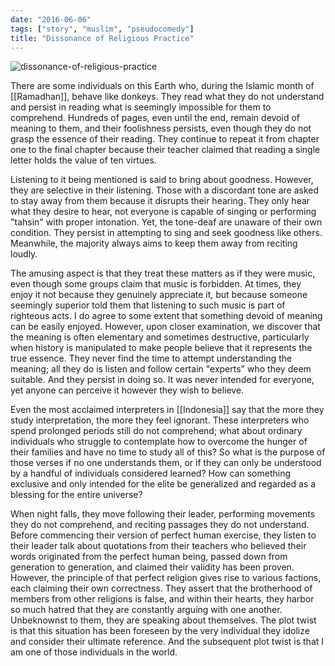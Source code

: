 ```yaml
---
date: "2016-06-06"
tags: ["story", "muslim", "pseudocomedy"]
title: "Dissonance of Religious Practice"
---
```


![dissonance-of-religious-practice](https://catatankemalasan.files.wordpress.com/2023/07/dissonance-of-religious-practice.jpg)

There are some individuals on this Earth who, during the Islamic month of [[Ramadhan]], behave like donkeys. They read what they do not understand and persist in reading what is seemingly impossible for them to comprehend. Hundreds of pages, even until the end, remain devoid of meaning to them, and their foolishness persists, even though they do not grasp the essence of their reading. They continue to repeat it from chapter one to the final chapter because their teacher claimed that reading a single letter holds the value of ten virtues.

Listening to it being mentioned is said to bring about goodness. However, they are selective in their listening. Those with a discordant tone are asked to stay away from them because it disrupts their hearing. They only hear what they desire to hear, not everyone is capable of singing or performing "tahsin" with proper intonation. Yet, the tone-deaf are unaware of their own condition. They persist in attempting to sing and seek goodness like others. Meanwhile, the majority always aims to keep them away from reciting loudly.

The amusing aspect is that they treat these matters as if they were music, even though some groups claim that music is forbidden. At times, they enjoy it not because they genuinely appreciate it, but because someone seemingly superior told them that listening to such music is part of righteous acts. I do agree to some extent that something devoid of meaning can be easily enjoyed. However, upon closer examination, we discover that the meaning is often elementary and sometimes destructive, particularly when history is manipulated to make people believe that it represents the true essence. They never find the time to attempt understanding the meaning; all they do is listen and follow certain "experts" who they deem suitable. And they persist in doing so. It was never intended for everyone, yet anyone can perceive it however they wish to believe.

Even the most acclaimed interpreters in [[Indonesia]] say that the more they study interpretation, the more they feel ignorant. These interpreters who spend prolonged periods still do not comprehend; what about ordinary individuals who struggle to contemplate how to overcome the hunger of their families and have no time to study all of this? So what is the purpose of those verses if no one understands them, or if they can only be understood by a handful of individuals considered learned? How can something exclusive and only intended for the elite be generalized and regarded as a blessing for the entire universe?

When night falls, they move following their leader, performing movements they do not comprehend, and reciting passages they do not understand. Before commencing their version of perfect human exercise, they listen to their leader talk about quotations from their teachers who believed their words originated from the perfect human being, passed down from generation to generation, and claimed their validity has been proven. However, the principle of that perfect religion gives rise to various factions, each claiming their own correctness. They assert that the brotherhood of members from other religions is false, and within their hearts, they harbor so much hatred that they are constantly arguing with one another. Unbeknownst to them, they are speaking about themselves. The plot twist is that this situation has been foreseen by the very individual they idolize and consider their ultimate reference. And the subsequent plot twist is that I am one of those individuals in the world.